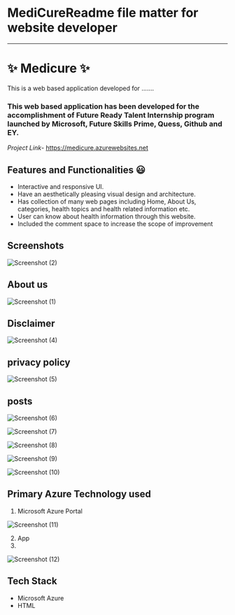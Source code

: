 # MediCureReadme file matter for website developer
--------------------       ------------------
# ✨ Medicure ✨

This is a web based application developed for .......

### This web based application has been developed for the accomplishment of Future Ready Talent Internship program launched by Microsoft, Future Skills Prime, Quess, Github and EY.


*Project Link*- https://medicure.azurewebsites.net
## Features and Functionalities 😃

- Interactive and responsive UI.
- Have an aesthetically pleasing visual design and architecture.
- Has collection of many web pages including Home, About Us, categories, health topics and health related information etc.
- User can know about health information through this website.
- Included the comment space to increase the scope of improvement 

## Screenshots
 
 ![Screenshot (2)](https://user-images.githubusercontent.com/118873633/205549963-b103a6e4-a0d1-4761-a407-92c05544f7f6.png)

## About us


![Screenshot (1)](https://user-images.githubusercontent.com/118873633/205549990-80651df3-5286-4d60-8e46-f3575f60cd0e.png)

## Disclaimer

![Screenshot (4)](https://user-images.githubusercontent.com/118873633/205550090-0f77716f-1b43-4c57-899e-ec6b791d22b8.png)


## privacy policy

![Screenshot (5)](https://user-images.githubusercontent.com/118873633/205550107-4b9781ba-12d8-48b9-81fd-e9ccb38fd55a.png)


## posts



![Screenshot (6)](https://user-images.githubusercontent.com/118873633/205550129-afa466bb-42c8-4ec1-8a73-a1964c86ec95.png)



![Screenshot (7)](https://user-images.githubusercontent.com/118873633/205550142-2bbd55fe-3b44-4db3-8d04-2de57b4c4d7f.png)

![Screenshot (8)](https://user-images.githubusercontent.com/118873633/205550159-471b2a44-a82a-4f6e-b991-9c30d580a6ea.png)


![Screenshot (9)](https://user-images.githubusercontent.com/118873633/205550164-daf63146-a6c3-4d5c-8e0e-e643bd5a4224.png)

![Screenshot (10)](https://user-images.githubusercontent.com/118873633/205550181-0eb07a6d-889c-4298-bb2f-57c63cb3f345.png)



## Primary Azure Technology used
1. Microsoft Azure Portal


![Screenshot (11)](https://user-images.githubusercontent.com/118873633/205550523-0b07e2d1-bcad-4fa1-8f32-7426eddff6e5.png)

2. App
3. 

![Screenshot (12)](https://user-images.githubusercontent.com/118873633/205550577-defecdaa-ae3f-4df3-a1aa-98d12089c2d7.png)


## Tech Stack
- Microsoft Azure
- HTML
